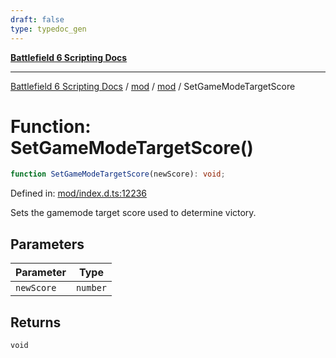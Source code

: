 ```yaml
---
draft: false
type: typedoc_gen
---
```


[**Battlefield 6 Scripting Docs**](../../../_index.md)

***

[Battlefield 6 Scripting Docs](../../../_index.md) / [mod](../../_index.md) / [mod](../_index.md) / SetGameModeTargetScore

# Function: SetGameModeTargetScore()

```ts
function SetGameModeTargetScore(newScore): void;
```

Defined in: [mod/index.d.ts:12236](https://github.com/battlefield-portal-community/portal-docs/blob/6d87e21c5922a3efb03c634dbe98e5fe6e797672/generators/santiago/mod/index.d.ts#L12236)

Sets the gamemode target score used to determine victory.

## Parameters

| Parameter | Type |
| ------ | ------ |
| `newScore` | `number` |

## Returns

`void`
